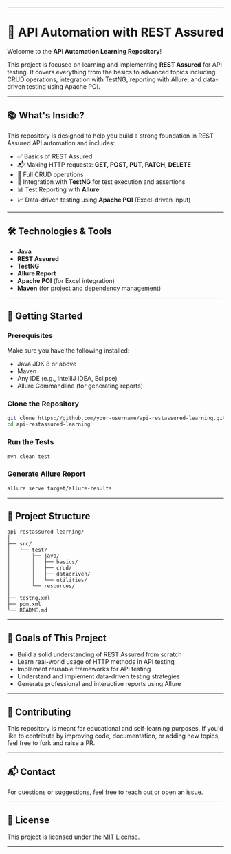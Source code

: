 
---

# 📘 API Automation with REST Assured

Welcome to the **API Automation Learning Repository**!

This project is focused on learning and implementing **REST Assured** for API testing. It covers everything from the basics to advanced topics including CRUD operations, integration with TestNG, reporting with Allure, and data-driven testing using Apache POI.

---

## 📚 What's Inside?

This repository is designed to help you build a strong foundation in REST Assured API automation and includes:

* ✅ Basics of REST Assured
* 📬 Making HTTP requests: **GET, POST, PUT, PATCH, DELETE**
* 🔁 Full CRUD operations
* 🧪 Integration with **TestNG** for test execution and assertions
* 📊 Test Reporting with **Allure**
* 📈 Data-driven testing using **Apache POI** (Excel-driven input)

---

## 🛠 Technologies & Tools

* **Java**
* **REST Assured**
* **TestNG**
* **Allure Report**
* **Apache POI** (for Excel integration)
* **Maven** (for project and dependency management)

---

## 🚀 Getting Started

### Prerequisites

Make sure you have the following installed:

* Java JDK 8 or above
* Maven
* Any IDE (e.g., IntelliJ IDEA, Eclipse)
* Allure Commandline (for generating reports)

### Clone the Repository

```bash
git clone https://github.com/your-username/api-restassured-learning.git
cd api-restassured-learning
```

### Run the Tests

```bash
mvn clean test
```

### Generate Allure Report

```bash
allure serve target/allure-results
```

---

## 📁 Project Structure

```
api-restassured-learning/
│
├── src/
│   └── test/
│       ├── java/
│       │   ├── basics/
│       │   ├── crud/
│       │   ├── datadriven/
│       │   └── utilities/
│       └── resources/
│
├── testng.xml
├── pom.xml
└── README.md
```

---

## 🎯 Goals of This Project

* Build a solid understanding of REST Assured from scratch
* Learn real-world usage of HTTP methods in API testing
* Implement reusable frameworks for API testing
* Understand and implement data-driven testing strategies
* Generate professional and interactive reports using Allure

---

## 🤝 Contributing

This repository is meant for educational and self-learning purposes. If you'd like to contribute by improving code, documentation, or adding new topics, feel free to fork and raise a PR.

---

## 📬 Contact

For questions or suggestions, feel free to reach out or open an issue.

---

## 📜 License

This project is licensed under the [MIT License](LICENSE).

---


